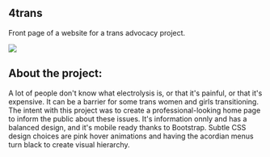 ## 4trans

Front page of a website for a trans advocacy project.

![](https://media2.giphy.com/media/n5mNb6j4Z0cpP6gphH/giphy.gif)

## About the project:

A lot of people don't know what electrolysis is, or that it's painful, or that it's expensive. It can be a barrier for some trans women and girls transitioning. The intent with this project was to create a professional-looking home page to inform the public about these issues. It's information onnly and has a balanced design, and it's mobile ready thanks to Bootstrap. Subtle CSS design choices are pink hover animations and having the acordian menus turn black to create visual hierarchy.

